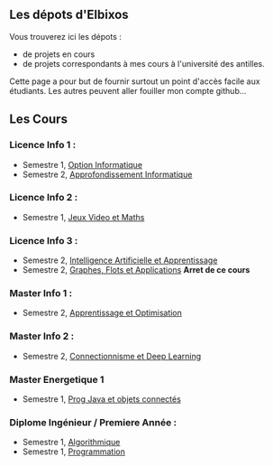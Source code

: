 ## Les dépots d'Elbixos

Vous trouverez ici les dépots :
- de projets en cours
- de projets correspondants à mes cours à l'université des antilles.

Cette page a pour but de fournir surtout un point d'accès facile aux étudiants.
Les autres peuvent aller fouiller mon compte github...

## Les Cours

### Licence Info 1 :

- Semestre 1, [Option Informatique](https://elbixos.github.io/L1_OptionInfo/)
- Semestre 2, [Approfondissement Informatique](https://elbixos.github.io/L1_ApprofondissementInfo/)

### Licence Info 2 :
- Semestre 1, [Jeux Video et Maths](https://elbixos.github.io/L2_JeuxVideo/)

### Licence Info 3 :
- Semestre 2, [Intelligence Artificielle et Apprentissage](https://elbixos.github.io/L3_IA/)
- Semestre 2, [Graphes, Flots et Applications](https://elbixos.github.io/L3_Graphes/) **Arret de ce cours**

### Master Info 1 :
- Semestre 2, [Apprentissage et Optimisation](https://elbixos.github.io/M1_ApprentissageEtOpti/)

### Master Info 2 :
- Semestre 2, [Connectionnisme et Deep Learning](https://elbixos.github.io/M2_Connectionnisme/)

### Master Energetique 1
- Semestre 1, [Prog Java et objets connectés](https://elbixos.github.io/M1EN_Domotique/)

### Diplome Ingénieur / Premiere Année :
- Semestre 1, [Algorithmique](https://elbixos.github.io/Inge1_Algo)
- Semestre 1, [Programmation](https://elbixos.github.io/Inge1_Matlab)














